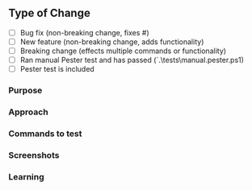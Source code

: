 <!-- Below information IS REQUIRED with every PR -->
## Type of Change
<!-- What type of change does your code introduce -->
 - [ ] Bug fix (non-breaking change, fixes #<enter issue number>)
 - [ ] New feature (non-breaking change, adds functionality)
 - [ ] Breaking change (effects multiple commands or functionality)
 - [ ] Ran manual Pester test and has passed (`.\tests\manual.pester.ps1)
 - [ ] Pester test is included
<!-- Below this line you can erase anything that is not applicable -->
### Purpose
<!-- What is the purpose or goal of this PR? (doesn't have to be an essay) --> 

### Approach
<!-- How does this change solve that purpose -->

### Commands to test
<!-- if these are the examples in the help just not it as such -->

### Screenshots
<!-- pictures say a thousand words without typing any of it -->

### Learning
<!-- Optional -->
<!-- 
	Include:
	 - blog post that may have assisted in writing the code
	 - blog post that were initial source
	 - special or unique approach made to solve teh problem
-->
